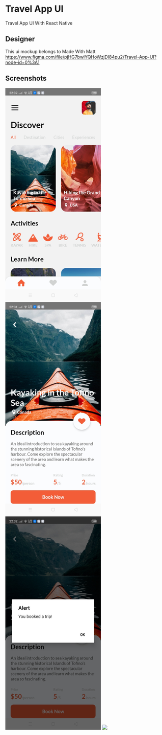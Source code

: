 # Travel App UI
Travel App UI With React Native

## Designer
This ui mockup belongs to Made With Matt<br />
https://www.figma.com/file/pjHG7bwiYQHoWzjDI84pu2/Travel-App-UI?node-id=0%3A1<br />


## Screenshots
<p float="left">
<img src="./assets/gitScreenshots/Home1.jpg" alt="Home" width="300px;"/>
<img src="./assets/gitScreenshots/Details1.jpg" alt="Details" width="300px;"/>
<img src="./assets/gitScreenshots/Booking1.jpg" alt="Booking" width="300px;"/>
<img src="./assets/gitScreenshots/presentation1.gif" width="300px;"/>
</p>

